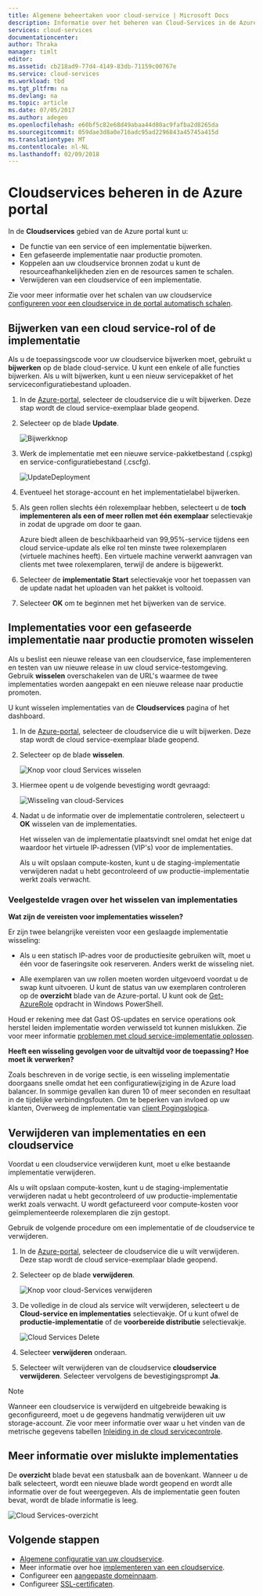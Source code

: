 ```yaml
---
title: Algemene beheertaken voor cloud-service | Microsoft Docs
description: Informatie over het beheren van Cloud-Services in de Azure portal. Deze voorbeelden worden de Azure portal gebruiken.
services: cloud-services
documentationcenter: 
author: Thraka
manager: timlt
editor: 
ms.assetid: cb218ad9-77d4-4149-83db-71159c00767e
ms.service: cloud-services
ms.workload: tbd
ms.tgt_pltfrm: na
ms.devlang: na
ms.topic: article
ms.date: 07/05/2017
ms.author: adegeo
ms.openlocfilehash: e60bf5c82e68d49abaa44d80ac9fafba2d8265da
ms.sourcegitcommit: 059dae3d8a0e716adc95ad2296843a45745a415d
ms.translationtype: MT
ms.contentlocale: nl-NL
ms.lasthandoff: 02/09/2018
---
```

# <a name="manage-cloud-services-in-the-azure-portal"></a>Cloudservices beheren in de Azure portal
In de **Cloudservices** gebied van de Azure portal kunt u:

* De functie van een service of een implementatie bijwerken.
* Een gefaseerde implementatie naar productie promoten.
* Koppelen aan uw cloudservice bronnen zodat u kunt de resourceafhankelijkheden zien en de resources samen te schalen.
* Verwijderen van een cloudservice of een implementatie.

Zie voor meer informatie over het schalen van uw cloudservice [configureren voor een cloudservice in de portal automatisch schalen](cloud-services-how-to-scale-portal.md).

## <a name="update-a-cloud-service-role-or-deployment"></a>Bijwerken van een cloud service-rol of de implementatie
Als u de toepassingscode voor uw cloudservice bijwerken moet, gebruikt u **bijwerken** op de blade cloud-service. U kunt een enkele of alle functies bijwerken. Als u wilt bijwerken, kunt u een nieuw servicepakket of het serviceconfiguratiebestand uploaden.

1. In de [Azure-portal][Azure portal], selecteer de cloudservice die u wilt bijwerken. Deze stap wordt de cloud service-exemplaar blade geopend.

2. Selecteer op de blade **Update**.

    ![Bijwerkknop](./media/cloud-services-how-to-manage-portal/update-button.png)

3. Werk de implementatie met een nieuwe service-pakketbestand (.cspkg) en service-configuratiebestand (.cscfg).

    ![UpdateDeployment](./media/cloud-services-how-to-manage-portal/update-blade.png)

4. Eventueel het storage-account en het implementatielabel bijwerken.

5. Als geen rollen slechts één rolexemplaar hebben, selecteert u de **toch implementeren als een of meer rollen met één exemplaar** selectievakje in zodat de upgrade om door te gaan.

    Azure biedt alleen de beschikbaarheid van 99,95%-service tijdens een cloud service-update als elke rol ten minste twee rolexemplaren (virtuele machines heeft). Een virtuele machine verwerkt aanvragen van clients met twee rolexemplaren, terwijl de andere is bijgewerkt.

6. Selecteer de **implementatie Start** selectievakje voor het toepassen van de update nadat het uploaden van het pakket is voltooid.

7. Selecteer **OK** om te beginnen met het bijwerken van de service.

## <a name="swap-deployments-to-promote-a-staged-deployment-to-production"></a>Implementaties voor een gefaseerde implementatie naar productie promoten wisselen
Als u beslist een nieuwe release van een cloudservice, fase implementeren en testen van uw nieuwe release in uw cloud service-testomgeving. Gebruik **wisselen** overschakelen van de URL's waarmee de twee implementaties worden aangepakt en een nieuwe release naar productie promoten.

U kunt wisselen implementaties van de **Cloudservices** pagina of het dashboard.

1. In de [Azure-portal][Azure portal], selecteer de cloudservice die u wilt bijwerken. Deze stap wordt de cloud service-exemplaar blade geopend.

2. Selecteer op de blade **wisselen**.

    ![Knop voor cloud Services wisselen](./media/cloud-services-how-to-manage-portal/swap-button.png)

3. Hiermee opent u de volgende bevestiging wordt gevraagd:

    ![Wisseling van cloud-Services](./media/cloud-services-how-to-manage-portal/swap-prompt.png)

4. Nadat u de informatie over de implementatie controleren, selecteert u **OK** wisselen van de implementaties.

    Het wisselen van de implementatie plaatsvindt snel omdat het enige dat waardoor het virtuele IP-adressen (VIP's) voor de implementaties.

    Als u wilt opslaan compute-kosten, kunt u de staging-implementatie verwijderen nadat u hebt gecontroleerd of uw productie-implementatie werkt zoals verwacht.

### <a name="common-questions-about-swapping-deployments"></a>Veelgestelde vragen over het wisselen van implementaties

**Wat zijn de vereisten voor implementaties wisselen?**

Er zijn twee belangrijke vereisten voor een geslaagde implementatie wisseling:

- Als u een statisch IP-adres voor de productiesite gebruiken wilt, moet u één voor de faseringsite ook reserveren. Anders werkt de wisseling niet.

- Alle exemplaren van uw rollen moeten worden uitgevoerd voordat u de swap kunt uitvoeren. U kunt de status van uw exemplaren controleren op de **overzicht** blade van de Azure-portal. U kunt ook de [Get-AzureRole](/powershell/module/azure/get-azurerole?view=azuresmps-3.7.0) opdracht in Windows PowerShell.

Houd er rekening mee dat Gast OS-updates en service operations ook herstel leiden implementatie worden verwisseld tot kunnen mislukken. Zie voor meer informatie [problemen met cloud service-implementatie oplossen](cloud-services-troubleshoot-deployment-problems.md).

**Heeft een wisseling gevolgen voor de uitvaltijd voor de toepassing? Hoe moet ik verwerken?**

Zoals beschreven in de vorige sectie, is een wisseling implementatie doorgaans snelle omdat het een configuratiewijziging in de Azure load balancer. In sommige gevallen kan duren 10 of meer seconden en resultaat in de tijdelijke verbindingsfouten. Om te beperken van invloed op uw klanten, Overweeg de implementatie van [client Pogingslogica](../best-practices-retry-general.md).

## <a name="delete-deployments-and-a-cloud-service"></a>Verwijderen van implementaties en een cloudservice
Voordat u een cloudservice verwijderen kunt, moet u elke bestaande implementatie verwijderen.

Als u wilt opslaan compute-kosten, kunt u de staging-implementatie verwijderen nadat u hebt gecontroleerd of uw productie-implementatie werkt zoals verwacht. U wordt gefactureerd voor compute-kosten voor geïmplementeerde rolexemplaren die zijn gestopt.

Gebruik de volgende procedure om een implementatie of de cloudservice te verwijderen.

1. In de [Azure-portal][Azure portal], selecteer de cloudservice die u wilt verwijderen. Deze stap wordt de cloud service-exemplaar blade geopend.

2. Selecteer op de blade **verwijderen**.

    ![Knop voor cloud-Services verwijderen](./media/cloud-services-how-to-manage-portal/delete-button.png)

3. De volledige in de cloud als service wilt verwijderen, selecteert u de **Cloud-service en implementaties** selectievakje. Of u kunt ofwel de **productie-implementatie** of de **voorbereide distributie** selectievakje.

    ![Cloud Services Delete](./media/cloud-services-how-to-manage-portal/delete-blade.png)

4. Selecteer **verwijderen** onderaan.

5. Selecteer wilt verwijderen van de cloudservice **cloudservice verwijderen**. Selecteer vervolgens de bevestigingsprompt **Ja**.

> [!NOTE]
> Wanneer een cloudservice is verwijderd en uitgebreide bewaking is geconfigureerd, moet u de gegevens handmatig verwijderen uit uw storage-account. Zie voor meer informatie over waar u het vinden van de metrische gegevens tabellen [Inleiding in de cloud servicecontrole](cloud-services-how-to-monitor.md).


## <a name="find-more-information-about-failed-deployments"></a>Meer informatie over mislukte implementaties
De **overzicht** blade bevat een statusbalk aan de bovenkant. Wanneer u de balk selecteert, wordt een nieuwe blade wordt geopend en wordt alle informatie over de fout weergegeven. Als de implementatie geen fouten bevat, wordt de blade informatie is leeg.

![Cloud Services-overzicht](./media/cloud-services-how-to-manage-portal/status-info.png)



[Azure portal]: https://portal.azure.com

## <a name="next-steps"></a>Volgende stappen
* [Algemene configuratie van uw cloudservice](cloud-services-how-to-configure-portal.md).
* Meer informatie over hoe [implementeren van een cloudservice](cloud-services-how-to-create-deploy-portal.md).
* Configureer een [aangepaste domeinnaam](cloud-services-custom-domain-name-portal.md).
* Configureer [SSL-certificaten](cloud-services-configure-ssl-certificate-portal.md).
